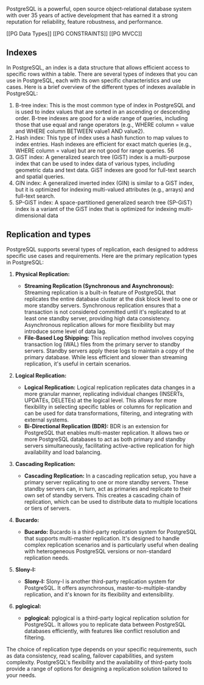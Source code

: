 

PostgreSQL is a powerful, open source object-relational database system with over 35 years of active development that has earned it a strong reputation for reliability, feature robustness, and performance.

[[PG Data Types]]
[[PG CONSTRAINTS]]
[[PG MVCC]]

## Indexes
In PostgreSQL, an index is a data structure that allows efficient access to specific rows within a table. There are several types of indexes that you can use in PostgreSQL, each with its own specific characteristics and use cases. Here is a brief overview of the different types of indexes available in PostgreSQL: 
1. B-tree index: This is the most common type of index in PostgreSQL and is used to index values that are sorted in an ascending or descending order. B-tree indexes are good for a wide range of queries, including those that use equal and range operators (e.g., WHERE column = value and WHERE column BETWEEN value1 AND value2). 
2. Hash index: This type of index uses a hash function to map values to index entries. Hash indexes are efficient for exact match queries (e.g., WHERE column = value) but are not good for range queries. 56 
3. GiST index: A generalized search tree (GiST) index is a multi-purpose index that can be used to index data of various types, including geometric data and text data. GiST indexes are good for full-text search and spatial queries. 
4. GIN index: A generalized inverted index (GIN) is similar to a GiST index, but it is optimized for indexing multi-valued attributes (e.g., arrays) and full-text search. 
5. SP-GiST index: A space-partitioned generalized search tree (SP-GiST) index is a variant of the GiST index that is optimized for indexing multi-dimensional data
## Replication and types
PostgreSQL supports several types of replication, each designed to address specific use cases and requirements. Here are the primary replication types in PostgreSQL:

1. **Physical Replication:**
    
    - **Streaming Replication (Synchronous and Asynchronous):** Streaming replication is a built-in feature of PostgreSQL that replicates the entire database cluster at the disk block level to one or more standby servers. Synchronous replication ensures that a transaction is not considered committed until it's replicated to at least one standby server, providing high data consistency. Asynchronous replication allows for more flexibility but may introduce some level of data lag. 
    - **File-Based Log Shipping:** This replication method involves copying transaction log (WAL) files from the primary server to standby servers. Standby servers apply these logs to maintain a copy of the primary database. While less efficient and slower than streaming replication, it's useful in certain scenarios. 
2. **Logical Replication:**
    - **Logical Replication:** Logical replication replicates data changes in a more granular manner, replicating individual changes (INSERTs, UPDATEs, DELETEs) at the logical level. This allows for more flexibility in selecting specific tables or columns for replication and can be used for data transformations, filtering, and integrating with external systems.
    - **Bi-Directional Replication (BDR):** BDR is an extension for PostgreSQL that enables multi-master replication. It allows two or more PostgreSQL databases to act as both primary and standby servers simultaneously, facilitating active-active replication for high availability and load balancing.
3. **Cascading Replication:**
    - **Cascading Replication:** In a cascading replication setup, you have a primary server replicating to one or more standby servers. These standby servers can, in turn, act as primaries and replicate to their own set of standby servers. This creates a cascading chain of replication, which can be used to distribute data to multiple locations or tiers of servers.
4. **Bucardo:**
    - **Bucardo:** Bucardo is a third-party replication system for PostgreSQL that supports multi-master replication. It's designed to handle complex replication scenarios and is particularly useful when dealing with heterogeneous PostgreSQL versions or non-standard replication needs.
5. **Slony-I:**
    - **Slony-I:** Slony-I is another third-party replication system for PostgreSQL. It offers asynchronous, master-to-multiple-standby replication, and it's known for its flexibility and extensibility.
6. **pglogical:**
    - **pglogical:** pglogical is a third-party logical replication solution for PostgreSQL. It allows you to replicate data between PostgreSQL databases efficiently, with features like conflict resolution and filtering.

The choice of replication type depends on your specific requirements, such as data consistency, read scaling, failover capabilities, and system complexity. PostgreSQL's flexibility and the availability of third-party tools provide a range of options for designing a replication solution tailored to your needs.
